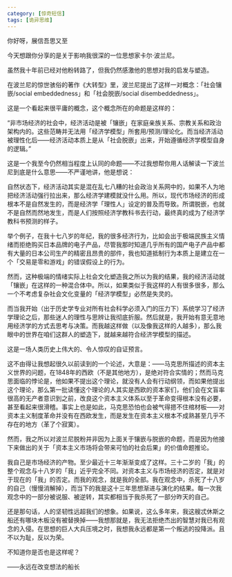 ```yaml
---
category: [惊奇短信]
tags: [诡异思维]
---
```



你好呀，展信吾思又至

今天想跟你分享的是关于影响我很深的一位思想家卡尔·波兰尼。

虽然我十年前已经对他粉转路了，但我仍然感激他的思想对我的启发与塑造。

在波兰尼的惊世骇俗的著作《大转型》里，波兰尼提出了这样一对概念：「社会镶嵌/social embeddedness」和「社会脱嵌/social disembeddedness」。

这是一个看起来很平庸的概念，这个概念所在的命题是这样的：

“非市场经济的社会中，经济活动是被「镶嵌」在家庭亲族关系、宗教关系和政治架构内的。这些范畴并无法用「经济学模型」所套用/预测/理论化。而当经济活动被理性化后——经济活动本质上是从「社会脱嵌」出来，开始遵循经济学模型自身的逻辑。”

这是一个我至今仍然相当程度上认同的命题——不过我想帮你用人话解读一下波兰尼到底是什么意思——不严谨地讲，他是想说：

自然状态下，经济活动其实是混在乱七八糟的社会政治关系网中的，如果不人为地把经济活动强行拉出来，那么经济学建模就没什么用。所以，现代市场经济的形成根本不是自然发生的，而是经济学「理性人」设定的普及而导致。所谓脱嵌，也就不是自然而然地发生，而是人们按照经济学教科书去行动，最终真的成为了经济学教科书预测的样子。

举个例子，在我十七八岁的年纪，我的很多经济行为，比如会出于极端民族主义情绪而拒绝购买日本品牌的电子产品，尽管我那时知道几乎所有的国产电子产品中都有大量的日本公司生产的精密且昂贵的部件，我也知道抵制行为本质上是建立在一个「交易是零和游戏」的错误假设上的行为。

然而，这种极端的情绪实际上社会文化塑造我之所以为我的结果，我的经济活动就「镶嵌」在这样的一种混合体中。所以，如果类似于我这样的人有很多很多，那么一个不考虑复杂社会文化变量的「经济学模型」必然是失灵的。

而当我开始（出于历史学专业对所有社会科学必须入门的压力下）系统学习了经济学理论之后，那些迷人的理性与思辨让我彻底折服。然后就是，我开始有意无意地用经济学的方式去思考与决策。而我越这样做（以及像我这样的人越多），那么我眼中的世界在咱们这群人的塑造下，就越来越符合经济学模型的描述。

这是一场人类历史上伟大的、令人惊叹的自证预言。

这不由得让我想起很久以前读到的一个论述，大意是：——马克思所描述的资本主义世界的问题，在1848年的西欧（不是其他地方），是绝对符合实情的；然而马克思面临的悖论是，他如果不提出这个理论，就没有人会有行动纲领，而如果他提出这个理论，那么第一批读懂这个理论的人其实是西欧的资本家们，他们会在文盲率很高的无产者意识到之前，改良这个资本主义体系以至于革命变得根本没有必要，甚至看起来很滑稽。事实上也是如此，马克思恐怕也会被气得摁不住棺材板——对资本主义制度革命并没有在西欧发生，而是发生在资本主义根本不成熟甚至几乎不存在的地方（革了个寂寞）。

然而，我之所以对波兰尼脱粉并非因为上面关于镶嵌与脱嵌的命题，而是因为他接下来做出的关于「资本主义市场将会带来可怕的社会后果」的价值命题推论。

我自己是市场经济的产物。至少最近十三年渐渐变成了这样。三十二岁的「我」的整个观念与十八岁的「我」近乎完全不同。对资本主义与市场经济的否定，就是对于现在的「我」的否定。而我的观念，就是我的全部。我在观念中，杀死了十八岁的自己（慢慢消解掉），而当下的我是这十三年思想渐进与演化的结果。每一次我观念中的一部分被说服、被逆转，其实都相当于我杀死了一部分昨天的自己。

还是那句话，人的坚韧性远超我们的想象。如果说，这么多年来，我这艘忒休斯之船还有哪块木板没有被替换掉——我想那就是，我无法拒绝杰出的智慧对我已有观念的入侵。在思想的巨人大兵压境之时，我想我永远都是第一个叛逃的投降派。且不以为耻，反以为荣。

不知道你是否也是这样呢？

——永远在改变想法的船长